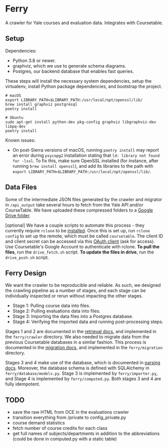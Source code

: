 # Ferry
A crawler for Yale courses and evaluation data. Integrates with Coursetable.

## Setup
Dependencies:
- Python 3.8 or newer.
- graphviz, which we use to generate schema diagrams.
- Postgres, our backend database that enables fast queries.

These steps will install the necessary system dependencies, setup the virtualenv, install Python package dependencies, and bootstrap the project.
```
# macOS
export LIBRARY_PATH=$LIBRARY_PATH:/usr/local/opt/openssl/lib/
brew install graphviz postgresql
poetry install

# Ubuntu
sudo apt-get install python-dev pkg-config graphviz libgraphviz-dev libpq-dev
poetry install
```

Known issues:
- On post-Sierra versions of macOS, running `poetry install` may report an error during `psycopg2` installation stating that `ld: library not found for -lssl`. To fix this, make sure OpenSSL installed (for instance, after running `brew install openssl`), and add its libraries to the path with `export LIBRARY_PATH=$LIBRARY_PATH:/usr/local/opt/openssl/lib/`.

## Data Files
Some of the intermediate JSON files generated by the crawler and migrator in `/api_output` take several hours to fetch from the Yale API and/or CourseTable.
We have uploaded these compressed folders to a [Google Drive folder](https://drive.google.com/drive/u/1/folders/14wl5ibpeLTQaVHK-DNTfLUaWb1N7lY7M).

[optional] We have a couple scripts to automate this process - they currently require `rclone` to be [installed](https://rclone.org/install/). Once this is set up, run `rclone config` to set up the remote, which must be called `coursetable`. The client ID and client secret can be accessed via this [OAuth client](https://console.developers.google.com/apis/credentials/oauthclient/834119546246-kga3min5p74ks3rdmceu68librsfj5oc.apps.googleusercontent.com?project=ferry-280404&supportedpurview=project) (ask for access). Use Coursetable's Google Account to authenticate with rclone.
**To pull the files**, run the `drive_fetch.sh` script.
**To update the files in drive**, run the `drive_push.sh` script.

## Ferry Design

We want the crawler to be reproducible and reliable. As such, we designed the crawling pipeline as a number of stages, and each stage can be individually inspected or rerun without impacting the other stages.

- Stage 1: Pulling course data into files.
- Stage 2: Pulling evaluations data into files.
- Stage 3: Importing the data files into a Postgres database.
- Stage 4: Verifying the imported data and running post-processing steps.

Stages 1 and 2 are documented in the [retrieval docs](docs/1_retrieval.md), and implemented in the `ferry/crawler` directory. We also needed to migrate data from the previous Coursetable databases in a similar fashion. This process is documented in the [migration docs](docs/0_migration.md), and implemented in the `ferry/migration` directory.

Stages 3 and 4 make use of the database, which is documented in [parsing docs](docs/2_parsing.md). Moreover, the database schema is defined with SQLAlchemy in `ferry/database/models.py`. Stage 3 is implemented by `ferry/importer.py`, and Stage 4 is implemented by `ferry/computed.py`. Both stages 3 and 4 are fully idempotent.

## TODO
- save the raw HTML from OCE in the evaluations crawler
- transition everything from /private to config_private.py
- course demand statistics
- fetch number of course credits for each class
- get full names of subjects/departments in addition to the abbreviations (could be done in computed.py with a static table)
